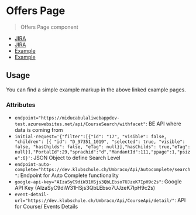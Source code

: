 # Offers Page

> Offers Page component

- [JIRA](https://jira.migros.net/browse/MIDUWEB-166)
- [JIRA](https://jira.migros.net/browse/MIDUWEB-516)
- [Example](../../pages/Angebotsliste-Suchergebnis.html)
- [Example](../../pages/Veranstaltungsliste-Suchergebnis.html)

## Usage

You can find a simple example markup in the above linked example pages. 

### Attributes

- `endpoint="https://miducabulaliwebappdev-test.azurewebsites.net/api/CourseSearch/withfacet"`: BE API where data is coming from
- `initial-request='{"filter":[{"id": "17", "visible": false, "children": [{ "id": "D_97351_1019", "selected": true, "visible": false, "hasChilds": false, "eTag": null}],"hasChilds": true,"eTag": null}],"PortalId":29,"sprachid":"d","MandantId":111,"ppage":1,"psize":6}'`: JSON Object to define Search Level
- `endpoint-auto-complete="https://dev.klubschule.ch/Umbraco/Api/Autocomplete/search"`: Endpoint for Auto Complete functionality
- `google-api-key="AIzaSyC9diW31HSjs3QbLEbso7UJzeK7IpH9c2s"`: Google API Key (AIzaSyC9diW31HSjs3QbLEbso7UJzeK7IpH9c2s)
- `event-detail-url="https://dev.klubschule.ch/Umbraco/Api/CourseApi/detail/"`: API for Course/ Events Details